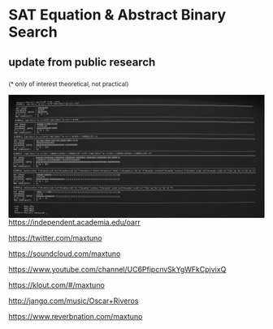 # SAT Equation & Abstract Binary Search

## update from public research 

<sub>(* only of interest theoretical, not practical)</sub>

<img src="https://raw.githubusercontent.com/maxtuno/sat_equation_and_abstract_binary_search/master/Screen%20Shot%202018-03-02%20at%2012.15.01%20PM.png" alt="UNT" style="float: left; margin-right: 10px;" />

```c++
///////////////////////////////////////////////////////////////////////////////
//   copyright (complexity) 2012-2018 Oscar Riveros. all rights reserved.    //
//                          oscar.riveros[.]peqnp.com                        //
//                                                                           //
//   without any restriction, Oscar Riveros reserved rights, patents and     //
//  commercialization of this knowledge or derived directly from this work.  //
///////////////////////////////////////////////////////////////////////////////
```

https://independent.academia.edu/oarr

https://twitter.com/maxtuno

https://soundcloud.com/maxtuno

https://www.youtube.com/channel/UC6PfipcnvSkYgWFkCpjvixQ

https://klout.com/#/maxtuno

http://jango.com/music/Oscar+Riveros

https://www.reverbnation.com/maxtuno
